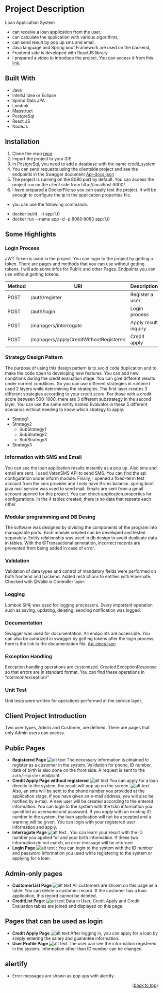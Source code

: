 <div id="top"></div>

# Project Description
Loan Application System
- can receive a loan application from the user, 
- can calculate the application with various algorithms,
- can send result by pop up sms and email, 
- Java language and Spring boot Framework are used on the backend,
- Frontend side is developed with ReactJS library.
- I prepared a video to introduce the project. You can access it from this [link](https://www.youtube.com/watch?v=6VBDXmBEQAo).

## Built With
- Java
- IntelliJ Idea or Eclipse
- Sprind Data JPA
- Lombok
- Mapstruct
- PostgreSql
- React JS
- NodeJs

## Installation
1. Clone the repo [repo](https://github.com/n11-TalentHub-Java-Bootcamp/n11-talenthub-bootcamp-graduation-project-taniltekdemir)
2. Import the project to your IDE
3. In PostgreSql, you need to add a database with the name credit_system
4. You can send requests using the clientside project and see the endpoints in the Swagger document [Api-docs.json](https://github.com/n11-TalentHub-Java-Bootcamp/n11-talenthub-bootcamp-graduation-project-taniltekdemir/blob/main/src/server/main/resources/Api-docs.json)
5. The project is running on the 8080 port by default. You can access the project run on the client side from http://localhost:3000/
6. I have prepared a DockerFile so you can easily test the project. It will be enough to configure the ip in the application.properties file.
* you can use the following commands: 
- docker build . -t app:1.0
- docker run --name app -d -p 8080:8080 app:1.0

## Some Highlights

### Login Process
JWT Token is used in the project. You can login to the project by getting a token. There are pages and methods that you can use without getting tokens. I will add some infos for Public and other Pages.
Endpoints you can use without getting tokens.

| Method    | URI                                    | Description          |
| ----------| -------------------------------------- | -------------------- |
| POST      | /auth/register                         | Register a user      | 
| POST      | /auth/login                            | Login process        | 
| POST      | /managers/interrogate                  | Apply result inquiry | 
| POST      | /managers/applyCreditWithoutRegistered | Credit apply         | 


### Strategy Design Pattern
The purpose of using this design pattern is to avoid code duplication and to make the code open to developing new features. You can add new conditions during the credit evaluation stage. You can give different results under current conditions. So you can use different strategies in runtime.I used 2 layers while determining the strategies. The first layer creates 3 different strategies according to your credit score.
For those with a credit score between 500-1000, there are 3 different substrategy in the second layer. You can use the same entity named Evaluator in these 5 different scenarios without needing to know which strategy to apply.
+ Strateg1
+ Strategy2
    + SubStrategy1
    + SubStrategy2
    + SubStrategy3
+ Strategy3

### Information with SMS and Email
You can see the loan application results instantly as a pop up. Also sms and email are sent.
I used VatanSMS API to send SMS. You can find the api configuration under inform module. Finally, I opened a fixed-term test account from the sms provider and I only have 9 sms balance.
spring boot java mail service was used to send mail. Emails are sent from a gmail account opened for this project. You can check application.properties for configurations. In the 4 tables created, there is no data that repeats each other.

### Modular programming and DB Desing
The software was designed by dividing the components of the program into manageable parts. Each module created can be developed and tested separately.
Entity relationship was used in db design to avoid duplicate data in tables. With the @Transactional annotation, incorrect records are prevented from being added in case of error.

### Validation
Validation of data types and control of mandatory fields were performed on both frontend and backend. Added restrictions to entities with Hibernate. Checked with @Valid in Controller layer.

### Logging
Lombok Slf4j was used for logging processors. Every important operation such as saving, updating, deleting, sending notification was logged.

### Documentation
Swagger was used for documentation. All endpoints are accessible. You can also be autorized in swagger by getting tokens after the login process. here is the link to the documentation file. [Api-docs.json](https://github.com/n11-TalentHub-Java-Bootcamp/n11-talenthub-bootcamp-graduation-project-taniltekdemir/blob/main/src/server/main/resources/Api-docs.json)

### Exception Handling
Exception handling operations are customized. Created ExceptionResponse so that errors are in standard format. You can find these operations in "common/exception/" 
 
### Unit Test
Unit tests were written for operations performed at the service layer.


## Client Project Introduction
Two user types, Admin and Customer, are defined. There are pages that only Admin users can access.

## Public Pages
- **Registered Page** ![alt text](https://github.com/n11-TalentHub-Java-Bootcamp/n11-talenthub-bootcamp-graduation-project-taniltekdemir/blob/main/image/saveUser.png) The necessary information is obtained to register as a customer in the system. Validation for phone, ID number, date of birth is also done on the front side. A request is sent to the `auth/register` endpoint.
- **Credit Apply Page without registered** ![alt text](https://github.com/n11-TalentHub-Java-Bootcamp/n11-talenthub-bootcamp-graduation-project-taniltekdemir/blob/main/image/applyCredit1.png) You can apply for a loan directly to the system, the result will pop up on the screen. ![alt text](https://github.com/n11-TalentHub-Java-Bootcamp/n11-talenthub-bootcamp-graduation-project-taniltekdemir/blob/main/image/applycredit2.png) Also, an sms will be sent to the phone number you provided at the application stage. If you have given an e-mail address, you will also be notified by e-mail. A new user will be created according to the entered information. You can login to the system with the tckn information you specified as username and password. If you apply with an existing ID number in the system, the loan application will not be accepted and a warning will be given. You can login with your registered user information and apply.
- **Interrogate Page** ![alt text](https://github.com/n11-TalentHub-Java-Bootcamp/n11-talenthub-bootcamp-graduation-project-taniltekdemir/blob/main/image/interrogatePage.png) : You can learn your result with the ID number you applied for and your birth information. If these two information do not match, an error message will be returned.
- **Login Page** ![alt text](https://github.com/n11-TalentHub-Java-Bootcamp/n11-talenthub-bootcamp-graduation-project-taniltekdemir/blob/main/image/loginPage.png) : You can login to the system with the ID number and password information you used while registering to the system or applying for a loan.

## Admin-only pages
- **CustomerList Page** ![alt text](https://github.com/n11-TalentHub-Java-Bootcamp/n11-talenthub-bootcamp-graduation-project-taniltekdemir/blob/main/image/customerListPage.png) All customers are shown on this page as a table. You can delete a customer record. If the customer has a loan application, this record cannot be deleted.
- **CreditList Page**: ![alt text](https://github.com/n11-TalentHub-Java-Bootcamp/n11-talenthub-bootcamp-graduation-project-taniltekdemir/blob/main/image/creditListPage.png) Data in User, Credit Apply and Credit Evaluation tables are joined and displayed on this page.

## Pages that can be used as login
- **Credit Apply Page** ![alt text](https://github.com/n11-TalentHub-Java-Bootcamp/n11-talenthub-bootcamp-graduation-project-taniltekdemir/blob/main/image/creditApplywithLogin.png) After logging in, you can apply for a loan by simply entering the salary and guarantee information.
- **User Profile Page** ![alt text](https://github.com/n11-TalentHub-Java-Bootcamp/n11-talenthub-bootcamp-graduation-project-taniltekdemir/blob/main/image/userProfilePage.png) The user can see the information registered in the system. Information other than ID number can be changed.

## alertify 
- Error messages are shown as pop ups with alertify.

<p align="right">(<a href="#top">back to top</a>)</p>
